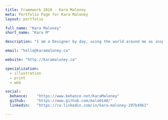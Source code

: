 ```yaml
---
title: Framework 2016 - Kara Maloney
meta: Portfolio Page for Kara Maloney
layout: portfolio

full_name: "Kara Maloney"
short_name: "Kara M"

description: "I am a Designer by day, using the world around me as inspiration for creation. But by night I am a Ninja Turtle."

email: "hello@karamaloney.ca"

website: "http://karamaloney.ca"

specialization:
  - illustration
  - print
  - web

social:
  behance:    "https://www.behance.net/KaraMaloney"
  github:     "https://www.github.com/malo0140/"
  linkedin:   "https://ca.linkedin.com/in/kara-maloney-297b49b1"

---
```

